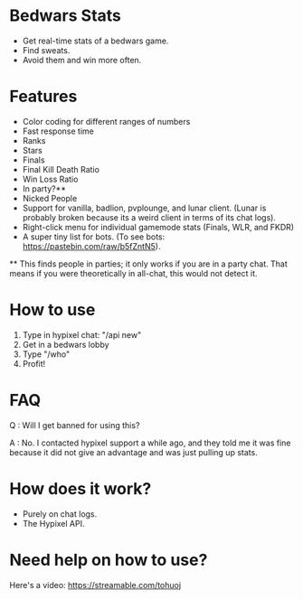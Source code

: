 

# Bedwars Stats
- Get real-time stats of a bedwars game.
- Find sweats.
- Avoid them and win more often.

# Features
- Color coding for different ranges of numbers
- Fast response time 
- Ranks
- Stars
- Finals
- Final Kill Death Ratio
- Win Loss Ratio
- In party?**
- Nicked People
- Support for vanilla, badlion, pvplounge, and lunar client. (Lunar is probably broken because its a weird client in terms of its chat logs).
- Right-click menu for individual gamemode stats (Finals, WLR, and FKDR)
- A super tiny list for bots. (To see bots: https://pastebin.com/raw/b5fZntN5). 

** This finds people in parties; it only works if you are in a party chat. That means if you were theoretically in all-chat, this would not detect it.

# How to use
  1. Type in hypixel chat: "/api new"
  2. Get in a bedwars lobby
  3. Type "/who"
  4. Profit!
  
  
# FAQ
Q : Will I get banned for using this?

A : No. I contacted hypixel support a while ago, and they told me it was fine because it did not give an advantage and was just pulling up stats.

# How does it work?
- Purely on chat logs. 
- The Hypixel API.

# Need help on how to use?
Here's a video: https://streamable.com/tohuoj

  

